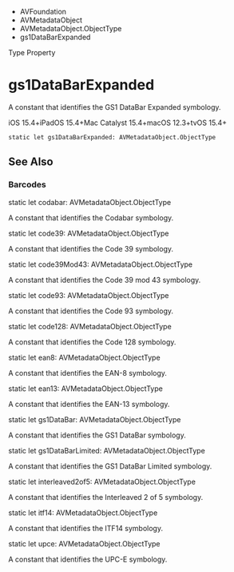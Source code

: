 

- AVFoundation
- AVMetadataObject
- AVMetadataObject.ObjectType
-  gs1DataBarExpanded 

Type Property

# gs1DataBarExpanded

A constant that identifies the GS1 DataBar Expanded symbology.

iOS 15.4+iPadOS 15.4+Mac Catalyst 15.4+macOS 12.3+tvOS 15.4+

``` source
static let gs1DataBarExpanded: AVMetadataObject.ObjectType
```

## See Also

### Barcodes

static let codabar: AVMetadataObject.ObjectType

A constant that identifies the Codabar symbology.

static let code39: AVMetadataObject.ObjectType

A constant that identifies the Code 39 symbology.

static let code39Mod43: AVMetadataObject.ObjectType

A constant that identifies the Code 39 mod 43 symbology.

static let code93: AVMetadataObject.ObjectType

A constant that identifies the Code 93 symbology.

static let code128: AVMetadataObject.ObjectType

A constant that identifies the Code 128 symbology.

static let ean8: AVMetadataObject.ObjectType

A constant that identifies the EAN-8 symbology.

static let ean13: AVMetadataObject.ObjectType

A constant that identifies the EAN-13 symbology.

static let gs1DataBar: AVMetadataObject.ObjectType

A constant that identifies the GS1 DataBar symbology.

static let gs1DataBarLimited: AVMetadataObject.ObjectType

A constant that identifies the GS1 DataBar Limited symbology.

static let interleaved2of5: AVMetadataObject.ObjectType

A constant that identifies the Interleaved 2 of 5 symbology.

static let itf14: AVMetadataObject.ObjectType

A constant that identifies the ITF14 symbology.

static let upce: AVMetadataObject.ObjectType

A constant that identifies the UPC-E symbology.

